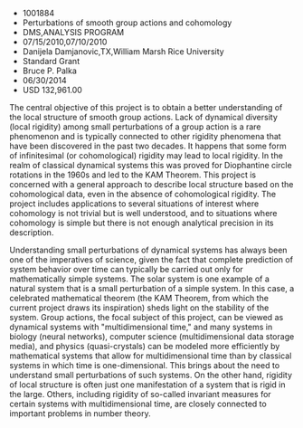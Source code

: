 
* 1001884
* Perturbations of smooth group actions and cohomology
* DMS,ANALYSIS PROGRAM
* 07/15/2010,07/10/2010
* Danijela Damjanovic,TX,William Marsh Rice University
* Standard Grant
* Bruce P. Palka
* 06/30/2014
* USD 132,961.00

The central objective of this project is to obtain a better understanding of the
local structure of smooth group actions. Lack of dynamical diversity (local
rigidity) among small perturbations of a group action is a rare phenomenon and
is typically connected to other rigidity phenomena that have been discovered in
the past two decades. It happens that some form of infinitesimal (or
cohomological) rigidity may lead to local rigidity. In the realm of classical
dynamical systems this was proved for Diophantine circle rotations in the 1960s
and led to the KAM Theorem. This project is concerned with a general approach to
describe local structure based on the cohomological data, even in the absence of
cohomological rigidity. The project includes applications to several situations
of interest where cohomology is not trivial but is well understood, and to
situations where cohomology is simple but there is not enough analytical
precision in its description.

Understanding small perturbations of dynamical systems has always been one of
the imperatives of science, given the fact that complete prediction of system
behavior over time can typically be carried out only for mathematically simple
systems. The solar system is one example of a natural system that is a small
perturbation of a simple system. In this case, a celebrated mathematical theorem
(the KAM Theorem, from which the current project draws its inspiration) sheds
light on the stability of the system. Group actions, the focal subject of this
project, can be viewed as dynamical systems with "multidimensional time," and
many systems in biology (neural networks), computer science (multidimensional
data storage media), and physics (quasi-crystals) can be modeled more
efficiently by mathematical systems that allow for multidimensional time than by
classical systems in which time is one-dimensional. This brings about the need
to understand small perturbations of such systems. On the other hand, rigidity
of local structure is often just one manifestation of a system that is rigid in
the large. Others, including rigidity of so-called invariant measures for
certain systems with multidimensional time, are closely connected to important
problems in number theory.
